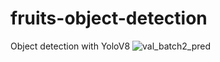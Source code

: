 # fruits-object-detection
Object detection with YoloV8
![val_batch2_pred](https://github.com/smtakn44/fruits-object-detection/assets/96833901/b3f7dc5d-4ab8-4c5e-b69c-93e5dac73553)
